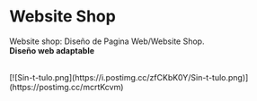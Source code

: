 <h1>Website Shop</h1>
<p>
   Website shop: Diseño de Pagina Web/Website Shop.
   <br> <strong> Diseño web adaptable </strong>
</p>
<br>
[![Sin-t-tulo.png](https://i.postimg.cc/zfCKbK0Y/Sin-t-tulo.png)](https://postimg.cc/mcrtKcvm)
